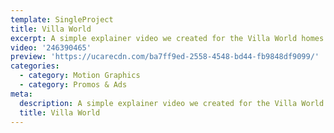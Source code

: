 ```yaml
---
template: SingleProject
title: Villa World
excerpt: A simple explainer video we created for the Villa World homes Facebook page as a header.
video: '246390465'
preview: 'https://ucarecdn.com/ba7ff9ed-2558-4548-bd44-fb9848df9099/'
categories:
  - category: Motion Graphics
  - category: Promos & Ads
meta:
  description: A simple explainer video we created for the Villa World homes Facebook page as a header.
  title: Villa World
---
```

